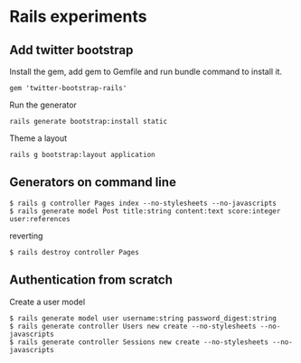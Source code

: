 # Rails experiments

## Add twitter bootstrap

Install the gem, add gem to Gemfile and run bundle command to install it.

    gem 'twitter-bootstrap-rails'

Run the generator

    rails generate bootstrap:install static

Theme a layout

    rails g bootstrap:layout application

## Generators on command line

    $ rails g controller Pages index --no-stylesheets --no-javascripts
    $ rails generate model Post title:string content:text score:integer user:references

reverting

    $ rails destroy controller Pages

## Authentication from scratch

Create a user model

    $ rails generate model user username:string password_digest:string
    $ rails generate controller Users new create --no-stylesheets --no-javascripts
    $ rails generate controller Sessions new create --no-stylesheets --no-javascripts
